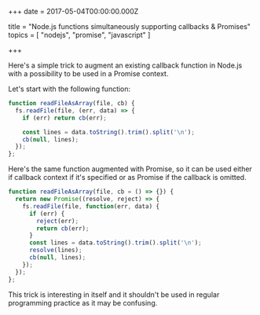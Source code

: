 
+++
date = 2017-05-04T00:00:00.000Z


title = "Node.js functions simultaneously supporting callbacks & Promises"
topics = [ "nodejs", "promise", "javascript" ]

+++

Here's a simple trick to augment an existing callback function in Node.js with
a possibility to be used in a Promise context.

Let's start with the following function:

```js
function readFileAsArray(file, cb) {
  fs.readFile(file, (err, data) => {
    if (err) return cb(err);

    const lines = data.toString().trim().split('\n');
    cb(null, lines);
  });
};
```

Here's the same function augmented with Promise, so it can be used either if
callback context if it's specified or as Promise if the callback is omitted.

```js
function readFileAsArray(file, cb = () => {}) {
  return new Promise((resolve, reject) => {
    fs.readFile(file, function(err, data) {
      if (err) {
        reject(err);
        return cb(err);
      }
      const lines = data.toString().trim().split('\n');
      resolve(lines);
      cb(null, lines);
    });
  });
};
```

This trick is interesting in itself and it shouldn't be used in regular
programming practice as it may be confusing.


